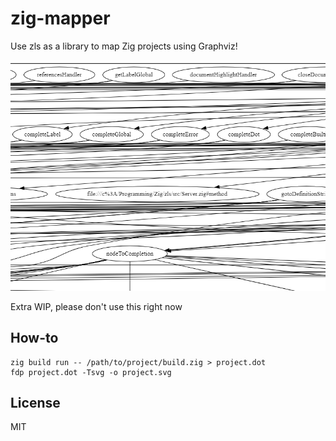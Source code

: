 # zig-mapper

Use zls as a library to map Zig projects using Graphviz!

![Example of graph generated by zig-mapper](.github/assets/example.png)

Extra WIP, please don't use this right now

## How-to

```
zig build run -- /path/to/project/build.zig > project.dot
fdp project.dot -Tsvg -o project.svg
```

## License

MIT
